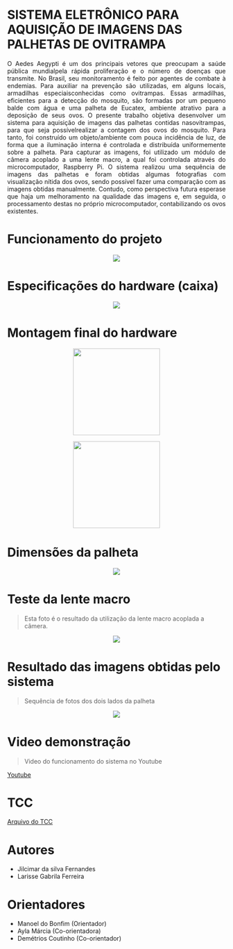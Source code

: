 # SISTEMA ELETRÔNICO PARA AQUISIÇÃO DE IMAGENS DAS PALHETAS DE OVITRAMPA
<p align="justify">
O Aedes Aegypti é um dos principais vetores que preocupam a saúde pública mundialpela
rápida proliferação e o número de doenças que transmite. No Brasil, seu monitoramento é
feito por agentes de combate à endemias. Para auxiliar na prevenção são utilizadas, em alguns
locais, armadilhas especiaisconhecidas como ovitrampas. Essas armadilhas, eficientes para a
detecção do mosquito, são formadas por um pequeno balde com água e uma palheta de
Eucatex, ambiente atrativo para a deposição de seus ovos. O presente trabalho objetiva
desenvolver um sistema para aquisição de imagens das palhetas contidas nasovitrampas, para
que seja possívelrealizar a contagem dos ovos do mosquito. Para tanto, foi construído um
objeto/ambiente com pouca incidência de luz, de forma que a iluminação interna é controlada
e distribuída uniformemente sobre a palheta. Para capturar as imagens, foi utilizado um
módulo de câmera acoplado a uma lente macro, a qual foi controlada através do
microcomputador, Raspberry Pi. O sistema realizou uma sequência de imagens das palhetas e
foram obtidas algumas fotografias com visualização nítida dos ovos, sendo possível fazer uma
comparação com as imagens obtidas manualmente. Contudo, como perspectiva futura esperase
que haja um melhoramento na qualidade das imagens e, em seguida, o processamento
destas no próprio microcomputador, contabilizando os ovos existentes.
</p>

# Funcionamento do projeto

<p align="center"><img src="https://github.com/jilcimar/ovitrampa/blob/master/imagens/fluxograma.png"></p>

# Especificações do hardware (caixa)

<p align="center"><img src="https://github.com/jilcimar/ovitrampa/blob/master/imagens/esquema.png"></p>

# Montagem final do hardware

<p align="center"><img src="https://github.com/jilcimar/ovitrampa/blob/master/imagens/caixacima.png" width="200px"></p>

<p align="center"><img src="https://github.com/jilcimar/ovitrampa/blob/master/imagens/caixalado.jpeg" width="200px"></p>

# Dimensões da palheta

<p align="center"><img src="https://github.com/jilcimar/ovitrampa/blob/master/imagens/especificacoes.png"></p>

# Teste da lente macro

> Esta foto é o resultado da utilização da lente macro acoplada a câmera.

<p align="center"><img src="https://github.com/jilcimar/ovitrampa/blob/master/imagens/fotolentemacro.png"></p>

# Resultado das imagens obtidas pelo sistema

 > Sequência de fotos dos dois lados da palheta

<p align="center"><img src="https://github.com/jilcimar/ovitrampa/blob/master/imagens/palheta.png"></p>

# Video demonstração
> Video do funcionamento do sistema no Youtube

<a href="https://youtu.be/V5kwEO5Jl6U">Youtube</a>

# TCC
 [Arquivo do TCC](https://goo.gl/FYXuzG)

# Autores

- Jilcimar da silva Fernandes
- Larisse Gabrila Ferreira

# Orientadores

 - Manoel do Bonfim (Orientador)
 - Ayla Márcia (Co-orientadora)
 - Demétrios Coutinho (Co-orientador)
